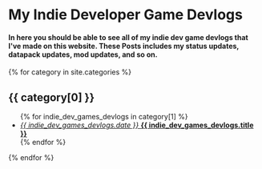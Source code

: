 # My Indie Developer Game Devlogs

<h4>In here you should be able to see all of my indie dev game devlogs that I've made on this website. These Posts includes my status updates, datapack updates, mod updates, and so on.</h4>

{% for category in site.categories %}
  <h2>{{ category[0] }}</h2>
  <ul>
    {% for indie_dev_games_devlogs in category[1] %}
      <li><a href="{{ indie_dev_games_devlogs.url }}"><i>{{ indie_dev_games_devlogs.date }}</i> <b>{{ indie_dev_games_devlogs.title }}</b></a></li>
    {% endfor %}
  </ul>
{% endfor %}

